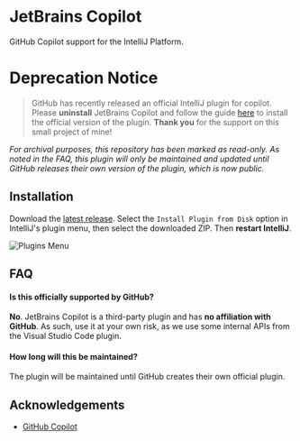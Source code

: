 # JetBrains Copilot

GitHub Copilot support for the IntelliJ Platform.

# Deprecation Notice

> GitHub has recently released an official IntelliJ plugin for copilot.
> Please **uninstall** JetBrains Copilot and follow the guide [here](https://github.com/github/copilot-docs/blob/main/docs/gettingstartedjetbrains.md)
> to install the official version of the plugin.
> **Thank you** for the support on this small project of mine!

*For archival purposes, this repository has been marked as read-only.
As noted in the FAQ, this plugin will only be maintained and updated until
GitHub releases their own version of the plugin, which is now public.*

## Installation

Download the [latest release](https://github.com/KodingDev/JetBrainsCopilot/releases).
Select the `Install Plugin from Disk` option in IntelliJ's plugin menu, then select the
downloaded ZIP. Then **restart IntelliJ**.

![Plugins Menu](https://i.imgur.com/2nWt1PK.png)
## FAQ

#### Is this officially supported by GitHub?

**No**. JetBrains Copilot is a third-party plugin and has **no affiliation with GitHub**.
As such, use it at your own risk, as we use some internal APIs from the Visual Studio Code plugin.

#### How long will this be maintained?

The plugin will be maintained until GitHub creates their own official plugin.
## Acknowledgements

- [GitHub Copilot](https://copilot.github.com)
